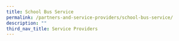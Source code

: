 ```yaml
---
title: School Bus Service
permalink: /partners-and-service-providers/school-bus-service/
description: ""
third_nav_title: Service Providers
---
```


